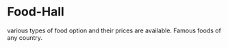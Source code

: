 # Food-Hall
various types of food option and their prices are available.
Famous foods of any country.
